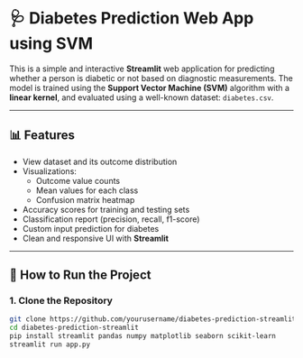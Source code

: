 # 🩺 Diabetes Prediction Web App using SVM

This is a simple and interactive **Streamlit** web application for predicting whether a person is diabetic or not based on diagnostic measurements. The model is trained using the **Support Vector Machine (SVM)** algorithm with a **linear kernel**, and evaluated using a well-known dataset: `diabetes.csv`.

---

## 📊 Features

- View dataset and its outcome distribution
- Visualizations:
  - Outcome value counts
  - Mean values for each class
  - Confusion matrix heatmap
- Accuracy scores for training and testing sets
- Classification report (precision, recall, f1-score)
- Custom input prediction for diabetes
- Clean and responsive UI with **Streamlit**

---

## 🚀 How to Run the Project

### 1. Clone the Repository

```bash
git clone https://github.com/yourusername/diabetes-prediction-streamlit.git
cd diabetes-prediction-streamlit
pip install streamlit pandas numpy matplotlib seaborn scikit-learn
streamlit run app.py
